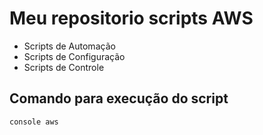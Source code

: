 # Meu repositorio scripts AWS

- Scripts de Automação
- Scripts de Configuração
- Scripts de Controle


## Comando para execução do script

```
console aws
```